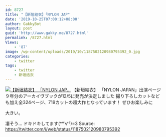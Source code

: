```yaml
---
id: 8727
title: "【新垣結衣】「NYLON JAP"
date: '2019-10-25T07:00:12+08:00'
author: GakkyBot
layout: post
guid: 'http://www.gakky.me/8727.html'
permalink: /8727.html
Views:
    - '87'
image: /wp-content/uploads/2019/10/1187502120980795392_0.jpg
categories:
    - twitter
tags:
    - twitter
    - 新垣结衣
---
```


[![【新垣結衣】
「NYLON JAP...](http://www.yui-aragaki.org/wp-content/uploads/2019/10/1187502120980795392_0.jpg)](http://www.yui-aragaki.org/wp-content/uploads/2019/10/1187502120980795392_0.jpg)
【新垣結衣】
「NYLON JAPAN」出演ページ９年分のアーカイヴブックが12/5に発売が決定しました
撮り下ろしカットなども加え全324ページ、719カットの超大作となっています！
ぜひお楽しみに

大きい。

凄そう…
ドキドキしてます(\*°∀°)=3
Source: <https://twitter.com/i/web/status/1187502120980795392>
